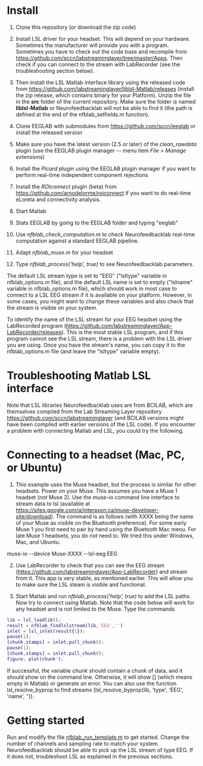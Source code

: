# Install

1. Clone this repository (or download the zip code)

1. Install LSL driver for your headset. This will depend on your hardware. Sometimes the manufacturer will provide you with a program. Sometimes you have to check out the code base and recompile from https://github.com/sccn/labstreaminglayer/tree/master/Apps. Then check if you can connect to the stream with LabRecorder (see the troubleshooting section below). 

2. Then install the LSL Matlab interface library using the released code from https://github.com/labstreaminglayer/liblsl-Matlab/releases (install the zip release, which contains binary for your Platform). Unzip the file in the **src** folder of the current repository. Make sure the folder is named **liblsl-Matlab** or Neurofeedbacklab will not be able to find it (the path is defined at the end of the nfblab_setfields.m function).

2. Clone EEGLAB with submodules from https://github.com/sccn/eeglab or install the released version

3. Make sure you have the latest version (2.5 or later) of the *clean_rawdata* plugin (use the EEGLAB plugin manager -- menu item *File > Manage extensions*)

4. Install the *Picard* plugin using the EEGLAB plugin manager if you want to perform real-time independent component rejections

5. Install the *ROIconnect* plugin (beta) from https://github.com/arnodelorme/roiconnect if you want to do real-time eLoreta and connectivity analysis.

5. Start Matlab

6. Stats EEGLAB by going to the EEGLAB folder and typing "eeglab"

7. Use *nfblab_check_computation.m* to check Neurofeedbacklab real-time computation against a standard EEGLAB pipeline.

8. Adapt *nfblab_muse.m* for your headset

9. Type *nfblab_process('help', true)* to see Neurofeedbacklab parameters.

The default LSL stream type is set to "EEG" ("lsltype" variable in nfblab_options.m file), and the default LSL name is set to empty ("lslname" variable in nfblab_options.m file), which should work in most case to connect to a LSL EEG stream if it is available on your platform. However, in some cases, you might want to change these variables and also check that the stream is visible on your system.

To identify the name of the LSL stream for your EEG headset using the LabRecorded program (https://github.com/labstreaminglayer/App-LabRecorder/releases). This is the most stable LSL program, and if this program cannot see the LSL stream, there is a problem with the LSL driver you are using. Once you have the stream's name, you can copy it to the nfblab_options.m file (and leave the "lsltype" variable empty).

# Troubleshooting Matlab LSL interface

Note that LSL libraries Neurofeedbacklab uses are from BCILAB, which are themselves compiled from the Lab Streaming Layer repository https://github.com/sccn/labstreaminglayer (and BCILAB versions might have been compiled with earlier versions of the LSL code). If you encounter a problem with connecting Matlab and LSL, you could try the following.

# Connecting to a headset (Mac, PC, or Ubuntu)

1. This example uses the Muse headset, but the process is similar for other headsets. Power on your Muse. This assumes you have a Muse 1 headset (not Muse 2). Use the muse-io command line interface to stream data to lsl (available at https://sites.google.com/a/interaxon.ca/muse-developer-site/download). The command is as follows (with XXXX being the name of your Muse as visible on the Bluetooth preference). For some early Muse 1 you first need to pair by hand using the Bluetooth Mac menu. For late Muse 1 headsets, you do not need to. We tried this under Windows, Mac, and Ubuntu.

muse-io --device Muse-XXXX --lsl-eeg EEG

2. Use LabRecorder to check that you can see the EEG stream (https://github.com/labstreaminglayer/App-LabRecorder) and stream from it. This app is very stable, as mentioned earlier. This will allow you to make sure the LSL steam is visible and functional.

3. Start Matlab and run *nfblab_process('help', true)* to add the LSL paths. Now try to connect using Matlab. Note that the code below will work for any headset and is not limited to the Muse. Type the commands

```Matlab
lib = lsl_loadlib();
result = nfblab_findlslstream(lib,'EEG','')
inlet = lsl_inlet(result{1});
pause(1);
[chunk,stamps] = inlet.pull_chunk();
pause(1);
[chunk,stamps] = inlet.pull_chunk();
figure; plot(chunk');
```

If successful, the variable <i>chunk</i> should contain a chunk of data, and it should show on the command line. Otherwise, it will show [] (which means empty in Matlab) or generate an error. You can also use the function lsl_resolve_byprop to find streams (lsl_resolve_byprop(lib, 'type', ‘EEG', 'name’, ‘’)).

# Getting started

Run and modify the file [nfblab_run_template.m](https://github.com/arnodelorme/neurofeedbacklab/blob/master/src/nfblab_run_template.m) to get started. Change the number of channels and sampling rate to match your system. Neurofeedbacklab should be able to pick up the LSL stream of type EEG. If it does not, troubleshoot LSL as explained in the previous sections.
